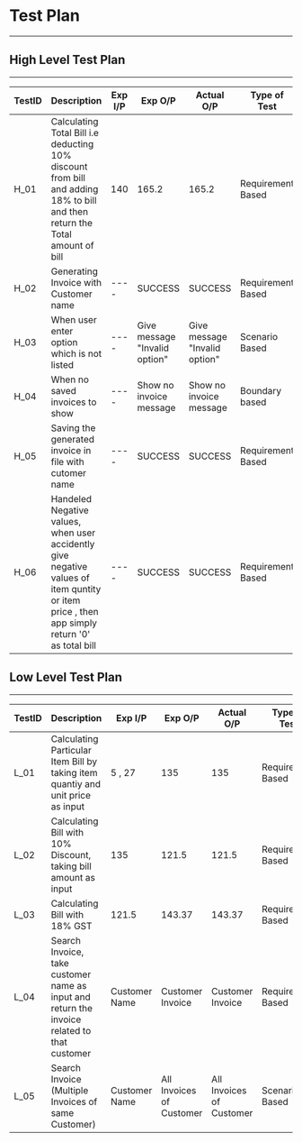 # Test Plan

---

## High Level Test Plan

---

| TestID | Description                                                                                                                                  | Exp I/P | Exp O/P                       | Actual O/P                    | Type of Test      |
| ------ | -------------------------------------------------------------------------------------------------------------------------------------------- | ------- | ----------------------------- | ----------------------------- | ----------------- |
| H_01   | Calculating Total Bill i.e deducting 10% discount from bill and adding 18% to bill and then return the Total amount of bill                  | 140     | 165.2                         | 165.2                         | Requirement Based |
| H_02   | Generating Invoice with Customer name                                                                                                        | ----    | SUCCESS                       | SUCCESS                       | Requirement Based |
| H_03   | When user enter option which is not listed                                                                                                   | ----    | Give message "Invalid option" | Give message "Invalid option" | Scenario Based    |
| H_04   | When no saved invoices to show                                                                                                               | ----    | Show no invoice message       | Show no invoice message       | Boundary based    |
| H_05   | Saving the generated invoice in file with cutomer name                                                                                       | ----    | SUCCESS                       | SUCCESS                       | Requirement Based |
| H_06   | Handeled Negative values, when user accidently give negative values of item quntity or item price , then app simply return '0' as total bill | ----    | SUCCESS                       | SUCCESS                       | Requirement Based |

## Low Level Test Plan

---

| TestID | Description                                                                                 | Exp I/P       | Exp O/P                  | Actual O/P               | Type of Test      |
| ------ | ------------------------------------------------------------------------------------------- | ------------- | ------------------------ | ------------------------ | ----------------- |
| L_01   | Calculating Particular Item Bill by taking item quantiy and unit price as input             | 5 , 27        | 135                      | 135                      | Requirement Based |
| L_02   | Calculating Bill with 10% Discount, taking bill amount as input                             | 135           | 121.5                    | 121.5                    | Requirement Based |
| L_03   | Calculating Bill with 18% GST                                                               | 121.5         | 143.37                   | 143.37                   | Requirement Based |
| L_04   | Search Invoice, take customer name as input and return the invoice related to that customer | Customer Name | Customer Invoice         | Customer Invoice         | Requirement Based |
| L_05   | Search Invoice (Multiple Invoices of same Customer)                                         | Customer Name | All Invoices of Customer | All Invoices of Customer | Scenario Based    |
